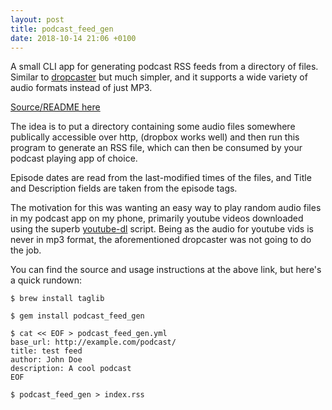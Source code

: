 ```yaml
---
layout: post
title: podcast_feed_gen
date: 2018-10-14 21:06 +0100
---
```


A small CLI app for generating podcast RSS feeds from a directory of files. Similar to [dropcaster](https://github.com/nerab/dropcaster) but much simpler, and it supports a wide variety of audio formats instead of just MP3.

[Source/README here](https://github.com/JonnieCache/podcast_feed_gen)

The idea is to put a directory containing some audio files somewhere publically accessible over http, (dropbox works well) and then run this program to generate an RSS file, which can then be consumed by your podcast playing app of choice.

Episode dates are read from the last-modified times of the files, and Title and Description fields are taken from the episode tags.

<!-- more -->

The motivation for this was wanting an easy way to play random audio files in my podcast app on my phone, primarily youtube videos downloaded using the superb [youtube-dl](https://rg3.github.io/youtube-dl) script. Being as the audio for youtube vids is never in mp3 format, the aforementioned dropcaster was not going to do the job.

You can find the source and usage instructions at the above link, but here's a quick rundown:

```
$ brew install taglib

$ gem install podcast_feed_gen

$ cat << EOF > podcast_feed_gen.yml
base_url: http://example.com/podcast/
title: test feed
author: John Doe
description: A cool podcast
EOF

$ podcast_feed_gen > index.rss
```
